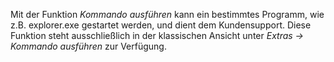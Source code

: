 Mit der  Funktion *Kommando ausführen* kann ein bestimmtes Programm, wie z.B. explorer.exe gestartet werden, und dient dem Kundensupport.
Diese Funktion steht ausschließlich in der klassischen Ansicht unter *Extras → Kommando ausführen* zur Verfügung.
